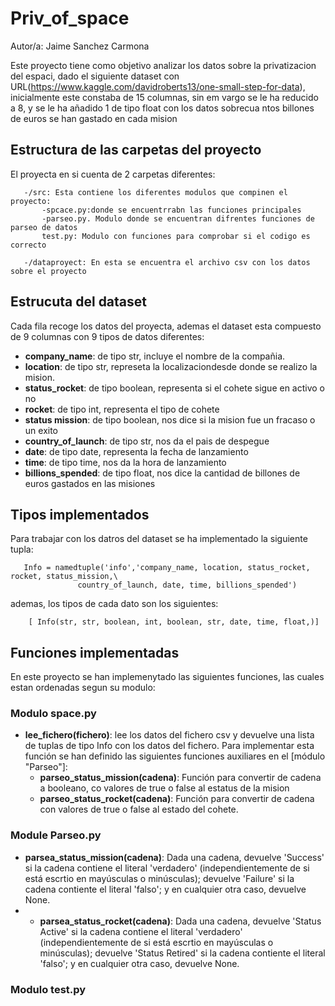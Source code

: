 # Priv_of_space
Autor/a: Jaime Sanchez Carmona

Este proyecto tiene como objetivo analizar los datos sobre la privatizacion del espaci, dado el siguiente dataset con URL(https://www.kaggle.com/davidroberts13/one-small-step-for-data), inicialmente este constaba de 15 columnas, sin em vargo se le ha  reducido a 8, y se le ha añadido 1 de tipo float con los datos sobrecua ntos billones de euros se han gastado en cada mision

## Estructura de las carpetas del proyecto
El proyecta en si cuenta de 2 carpetas diferentes:

       -/src: Esta contiene los diferentes modulos que compinen el proyecto:
           -spcace.py:donde se encuentrrabn las funciones principales
           -parseo.py. Modulo donde se encuentran difrentes funciones de parseo de datos
           test.py: Modulo con funciones para comprobar si el codigo es correcto
           
       -/dataproyect: En esta se encuentra el archivo csv con los datos sobre el proyecto
       
## Estrucuta del dataset
Cada fila recoge los datos del proyecta, ademas el dataset esta compuesto de 9 columnas con 9 tipos de datos diferentes:

* **company_name**: de tipo str, incluye el nombre de la compañia.
* **location**: de tipo str, represeta la localizaciondesde donde se realizo la mision.
* **status_rocket**: de tipo boolean, representa si el cohete sigue en activo o no
* **rocket**: de tipo int, representa el tipo de cohete
* **status mission**: de tipo boolean, nos dice si la mision fue un fracaso o un exito
* **country_of_launch**: de tipo str, nos da el pais de despegue
* **date**: de tipo date, representa la fecha de lanzamiento
* **time**: de tipo time, nos da la hora de lanzamiento
* **billions_spended**: de tipo float, nos dice la cantidad de billones de euros gastados en las misiones


## Tipos implementados
Para trabajar con los datros del dataset se ha implementado la siguiente tupla:
   
       Info = namedtuple('info','company_name, location, status_rocket, rocket, status_mission,\
                   country_of_launch, date, time, billions_spended')
     
ademas, los tipos de cada dato son los siguientes:
        
        [ Info(str, str, boolean, int, boolean, str, date, time, float,)]
        
## Funciones implementadas
En este proyecto se han implemenytado las siguientes funciones, las cuales estan ordenadas segun su modulo:

### Modulo space.py

  * **lee_fichero(fichero)**: lee los datos del fichero csv y devuelve una lista de tuplas de tipo Info con los datos del fichero. Para implementar esta función se han definido las siguientes funciones auxiliares en el [módulo "Parseo"]:
    * **parseo_status_mission(cadena)**: Función para convertir de cadena a booleano, co valores de true o false al estatus de la mision
    * **parseo_status_rocket(cadena)**: Función para convertir de cadena con valores de true o false al estado del cohete.

### Module Parseo.py

* **parsea_status_mission(cadena)**: Dada una cadena, devuelve 'Success'  si la cadena contiene el literal 'verdadero' (independientemente de si está escrtio en mayúsculas o minúsculas);  devuelve 'Failure' si la cadena contiente el literal 'falso'; y en cualquier otra caso, devuelve None.
* * **parsea_status_rocket(cadena)**: Dada una cadena, devuelve 'Status Active'  si la cadena contiene el literal 'verdadero' (independientemente de si está escrtio en mayúsculas o minúsculas);  devuelve 'Status Retired' si la cadena contiente el literal 'falso'; y en cualquier otra caso, devuelve None.

### Modulo test.py

    
        

